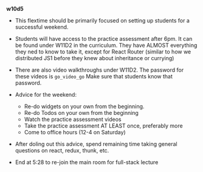 **w10d5**

- This flextime should be primarily focused on setting up students for a successful weekend.
- Students will have access to the practice assessment after 6pm. It can be found under W11D2 in the curriculum. They have ALMOST everything they ned to know to take it, except for React Router (similar to how we distributed JS1 before they knew about inheritance or currying)
- There are also video walkthroughs under W11D2. The password for these videos is `go_video_go` Make sure that students know that password.
- Advice for the weekend:
  - Re-do widgets on your own from the beginning.
  - Re-do Todos on your own from the beginning
  - Watch the practice assessment videos
  - Take the practice assessment AT LEAST once, preferably more
  - Come to office hours (12-4 on Saturday)

- After doling out this advice, spend remaining time taking general questions on react, redux, thunk, etc.
- End at 5:28 to re-join the main room for full-stack lecture

